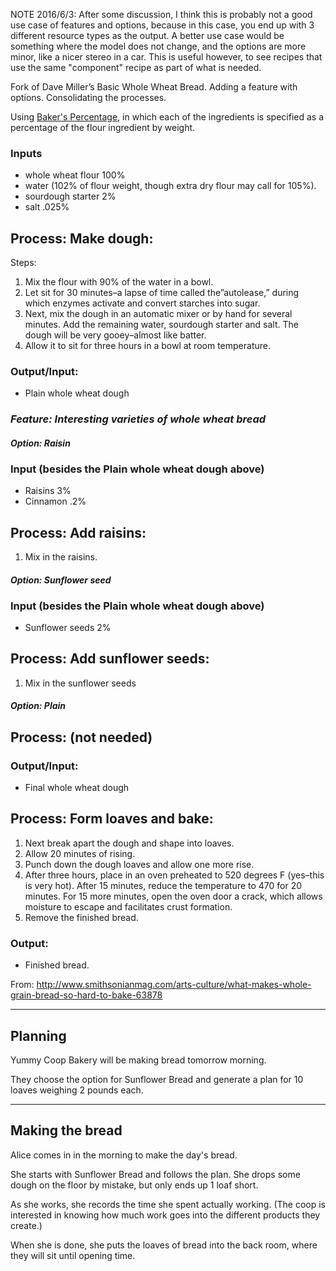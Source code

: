 NOTE 2016/6/3: After some discussion, I think this is probably not a good use case of features and options, because in this case, you end up with 3 different resource types as the output.  A better use case would be something where the model does not change, and the options are more minor, like a nicer stereo in a car.  This is useful however, to see recipes that use the same "component" recipe as part of what is needed.

Fork of Dave Miller’s Basic Whole Wheat Bread.  Adding a feature with options.  Consolidating the processes.

Using [Baker's Percentage](https://en.wikipedia.org/wiki/Baker_percentage), in which each of the ingredients is specified as a percentage of the flour ingredient by weight.

### Inputs

* whole wheat flour 100%
* water (102% of flour weight, though extra dry flour may call for 105%). 
* sourdough starter 2%
* salt .025%

## Process: Make dough:

Steps:

1. Mix the flour with 90% of the water in a bowl. 
2. Let sit for 30 minutes–a lapse of time called the”autolease,” during which enzymes activate and convert starches into sugar.
3. Next, mix the dough in an automatic mixer or by hand for several minutes. Add the remaining water, sourdough starter and salt. The dough will be very gooey–almost like batter. 
4. Allow it to sit for three hours in a bowl at room temperature.

### Output/Input:

* Plain whole wheat dough

###  *Feature: Interesting varieties of whole wheat bread*

#### *Option: Raisin*

### Input (besides the Plain whole wheat dough above)

* Raisins 3%
* Cinnamon .2%

## Process: Add raisins:

1. Mix in the raisins.

#### *Option: Sunflower seed*

### Input (besides the Plain whole wheat dough above)

* Sunflower seeds 2%

## Process: Add sunflower seeds:

1. Mix in the sunflower seeds

#### *Option: Plain*

## Process: (not needed)

### Output/Input:

* Final whole wheat dough

## Process: Form loaves and bake:

1. Next break apart the dough and shape into loaves. 
2. Allow 20 minutes of rising. 
3. Punch down the dough loaves and allow one more rise. 
4. After three hours, place in an oven preheated to 520 degrees F (yes–this is very hot). After 15 minutes, reduce the temperature to 470 for 20 minutes. For 15 more minutes, open the oven door a crack, which allows moisture to escape and facilitates crust formation. 
5. Remove the finished bread.

### Output: 

* Finished bread.

From: http://www.smithsonianmag.com/arts-culture/what-makes-whole-grain-bread-so-hard-to-bake-63878

************************************

## Planning

Yummy Coop Bakery will be making bread tomorrow morning.

They choose the option for Sunflower Bread and generate a plan for 10 loaves weighing 2 pounds each.

**********************************

## Making the bread

Alice comes in in the morning to make the day's bread.

She starts with Sunflower Bread and follows the plan.  She drops some dough on the floor by mistake, but only ends up 1 loaf short.

As she works, she records the time she spent actually working. (The coop is interested in knowing how much work goes into the different products they create.)

When she is done, she puts the loaves of bread into the back room, where they will sit until opening time.
